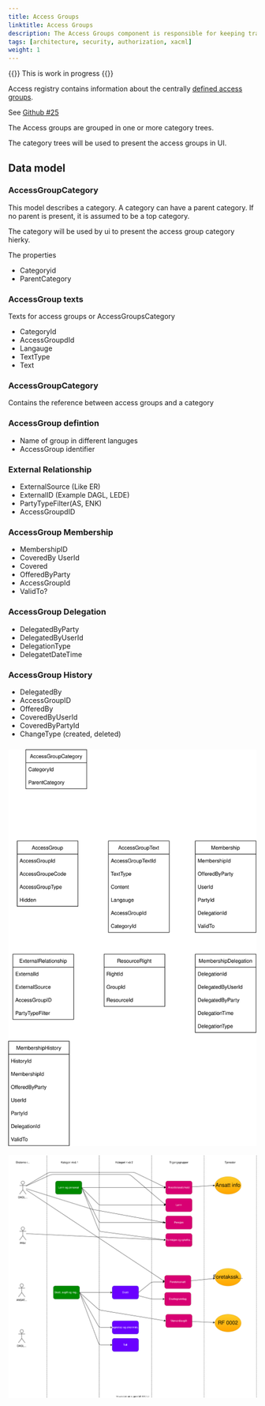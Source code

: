 ```yaml
---
title: Access Groups
linktitle: Access Groups
description: The Access Groups component is responsible for keeping track of membership of different Access Groups defined in Altinn. 
tags: [architecture, security, authorization, xacml]
weight: 1
---
```


{{<notice warning>}}
This is work in progress
{{</notice>}}

Access registry contains information about the centrally  [defined access groups](https://docs.altinn.studio/authorization/accessgroups/type-accessgroups/). 

See [Github #25](https://github.com/Altinn/altinn-authorization/issues/25)

The Access groups are grouped in one or more category trees. 

The category trees will be used to present the access groups in UI.

## Data model

### AccessGroupCategory

This model describes a category. A category can have a parent category. If no parent is present, it is assumed to be a top category.

The category will be used by ui to present the access group category hierky.

The properties
- Categoryid
- ParentCategory

### AccessGroup texts

Texts for access groups or AccessGroupsCategory

- CategoryId
- AccessGroupdId
- Langauge
- TextType
- Text

### AccessGroupCategory

Contains the reference between access groups and a category

### AccessGroup defintion

- Name of group in different languges
- AccessGroup identifier

### External Relationship

- ExternalSource (Like ER) 
- ExternalID (Example DAGL, LEDE)
- PartyTypeFilter(AS, ENK)
- AccessGroupdID 

### AccessGroup Membership

- MembershipID
- CoveredBy UserId
- Covered
- OfferedByParty
- AccessGroupId
- ValidTo?

### AccessGroup Delegation

- DelegatedByParty
- DelegatedByUserId
- DelegationType
- DelegatetDateTime

### AccessGroup History

- DelegatedBy
- AccessGroupID
- OfferedBy
- CoveredByUserId
- CoveredByPartyId
- ChangeType (created, deleted)

### 

![Hierar](dbmodel.drawio.svg "Db model")


![Hierar](hierchy.drawio.svg "Db model")


